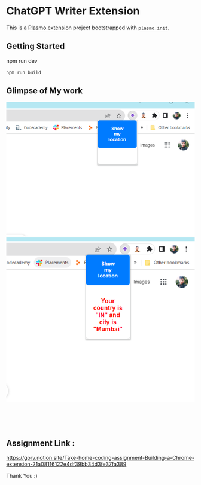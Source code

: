 #  ChatGPT Writer Extension


This is a [Plasmo extension](https://docs.plasmo.com/) project bootstrapped with [`plasmo init`](https://www.npmjs.com/package/plasmo).

## Getting Started

npm run dev
```
npm run build
```


## Glimpse of My work

![Photo](https://github.com/lokeshahire/ChatGTP_Writer/blob/master/assets/Screenshot%202023-08-20%20215031.png?raw=true)
![Photo](https://github.com/lokeshahire/ChatGTP_Writer/blob/master/assets/Screenshot%202023-08-20%20215655.png?raw=true)

<br>
<br>
<br>

## Assignment Link :
https://gorv.notion.site/Take-home-coding-assignment-Building-a-Chrome-extension-21a08116122e4df39bb34d3fe37fa389

Thank You :)
